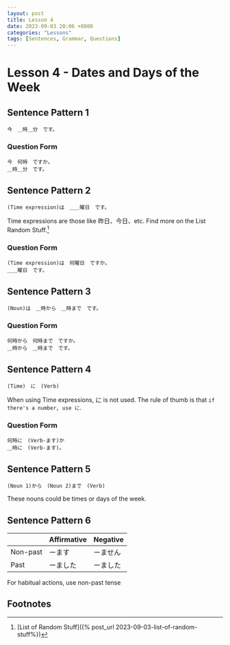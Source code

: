 ```yaml
---
layout: post
title: Lesson 4
date: 2023-09-03 20:06 +0800
categories: "Lessons"
tags: [Sentences, Grammar, Questions]
---
```


# Lesson 4 - Dates and Days of the Week

## Sentence Pattern 1
```
今　＿時＿分　です。
```

### Question Form
```
今　何時　ですか。
＿時＿分　です。
```

## Sentence Pattern 2
```
(Time expression)は　＿＿曜日　です。
```
Time expressions are those like 昨日、今日、etc. Find more on the List Random Stuff.[^fn1]

### Question Form
```
(Time expression)は　何曜日　ですか。
＿＿曜日　です。
```

## Sentence Pattern 3
```
(Noun)は　＿時から　＿時まで　です。
```

### Question Form
```
何時から　何時まで　ですか。
＿時から　＿時まで　です。
```

## Sentence Pattern 4
```
(Time)　に　(Verb)
```
When using Time expressions, に is not used.
The rule of thumb is that `if there's a number, use に`.

### Question Form
```
何時に　(Verb-ます)か
＿時に　(Verb-ます)。
```

## Sentence Pattern 5
```
(Noun 1)から　(Noun 2)まで　(Verb)
```
These nouns could be times or days of the week.

## Sentence Pattern 6

| | Affirmative | Negative |
|---|---|---|
| Non-past | ーます | ーません |
| Past | ーました | ーました |

For habitual actions, use non-past tense

## Footnotes
[^fn1]: [List of Random Stuff]({% post_url 2023-09-03-list-of-random-stuff%})